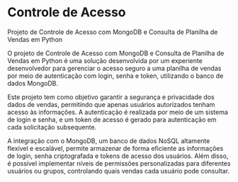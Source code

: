 # Controle de Acesso

Projeto de Controle de Acesso com MongoDB e Consulta de Planilha de Vendas em Python

O projeto de Controle de Acesso com MongoDB e Consulta de Planilha de Vendas em Python é uma solução desenvolvida por um experiente desenvolvedor para gerenciar o acesso seguro a uma planilha de vendas por meio de autenticação com login, senha e token, utilizando o banco de dados MongoDB.

Este projeto tem como objetivo garantir a segurança e privacidade dos dados de vendas, permitindo que apenas usuários autorizados tenham acesso às informações. A autenticação é realizada por meio de um sistema de login e senha, e um token de acesso é gerado para autenticação em cada solicitação subsequente.

A integração com o MongoDB, um banco de dados NoSQL altamente flexível e escalável, permite armazenar de forma eficiente as informações de login, senha criptografada e tokens de acesso dos usuários. Além disso, é possível implementar níveis de permissões personalizadas para diferentes usuários ou grupos, controlando quais vendas cada usuário pode consultar.
